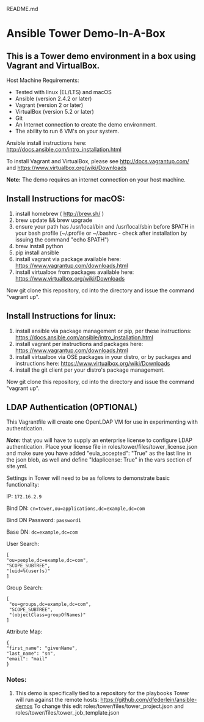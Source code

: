 README.md

Ansible Tower Demo-In-A-Box
===========================

## This is a Tower demo environment in a box using Vagrant and VirtualBox.

Host Machine Requirements:

- Tested with linux (EL/LTS) and macOS
- Ansible (version 2.4.2 or later)
- Vagrant (version 2 or later)
- VirtualBox (version 5.2 or later)
- Git
- An Internet connection to create the demo environment.
- The ability to run 6 VM's on your system.

Ansible install instructions here: http://docs.ansible.com/intro_installation.html

To install Vagrant and VirtualBox, please see http://docs.vagrantup.com/ and https://www.virtualbox.org/wiki/Downloads

**Note:** The demo requires an internet connection on your host machine.

## Install Instructions for macOS:

1. install homebrew ( http://brew.sh/ )
2. brew update && brew upgrade
3. ensure your path has /usr/local/bin and /usr/local/sbin before $PATH in your bash profile (~/.profile or ~/.bashrc - check after installation by issuing the command "echo $PATH")
4. brew install python
5. pip install ansible
6. install vagrant via package available here: https://www.vagrantup.com/downloads.html
7. install virtualbox from packages available here: https://www.virtualbox.org/wiki/Downloads

Now git clone this repository, cd into the directory and issue the command "vagrant up".

## Install Instructions for linux:

1. install ansible via package management or pip, per these instructions: https://docs.ansible.com/ansible/intro_installation.html
2. install vagrant per instructions and packages here: https://www.vagrantup.com/downloads.html
3. install virtualbox via OSE packages in your distro, or by packages and instructions here: https://www.virtualbox.org/wiki/Downloads
4. install the git client per your distro's package management.

Now git clone this repository, cd into the directory and issue the command "vagrant up".

## LDAP Authentication (OPTIONAL)

This Vagrantfile will create one OpenLDAP VM for use in experimenting with authentication. 

***Note:*** that you will have to supply an enterprise license to configure LDAP authentication. Place your license file in roles/tower/files/tower_license.json and make sure you have added "eula_accepted": "True" as the last line in the json blob, as well and define "ldaplicense: True" in the vars section of site.yml.

Settings in Tower will need to be as follows to demonstrate basic functionality:

IP: `172.16.2.9`

Bind DN: `cn=tower,ou=applications,dc=example,dc=com`

Bind DN Password: `password1`

Base DN: `dc=example,dc=com`

User Search:

```
[
"ou=people,dc=example,dc=com",
"SCOPE_SUBTREE",
"(uid=%(user)s)"
]
```
Group Search:
```
[
 "ou=groups,dc=example,dc=com",
 "SCOPE_SUBTREE",
 "(objectClass=groupOfNames)"
]
```
Attribute Map:
```
{
"first_name": "givenName",
"last_name": "sn",
"email": "mail"
}
```

### Notes:

1. This demo is specifically tied to a repository for the playbooks Tower will run against the remote hosts: https://github.com/dfederlein/ansible-demos To change this edit roles/tower/files/tower_project.json and roles/tower/files/tower_job_template.json

